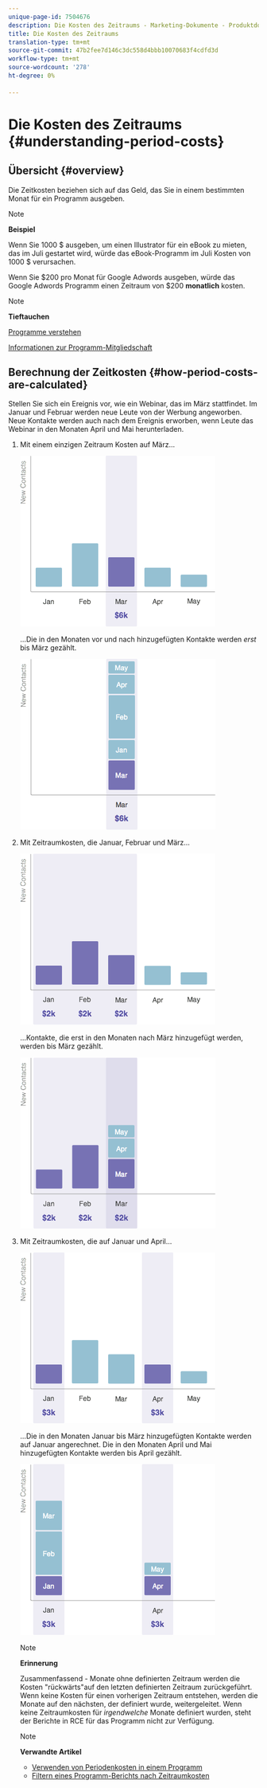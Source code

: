 ```yaml
---
unique-page-id: 7504676
description: Die Kosten des Zeitraums - Marketing-Dokumente - Produktdokumentation
title: Die Kosten des Zeitraums
translation-type: tm+mt
source-git-commit: 47b2fee7d146c3dc558d4bbb10070683f4cdfd3d
workflow-type: tm+mt
source-wordcount: '278'
ht-degree: 0%

---
```



# Die Kosten des Zeitraums {#understanding-period-costs}

## Übersicht {#overview}

Die Zeitkosten beziehen sich auf das Geld, das Sie in einem bestimmten Monat für ein Programm ausgeben.

>[!NOTE]
>
>**Beispiel**
>
>Wenn Sie 1000 $ ausgeben, um einen Illustrator für ein eBook zu mieten, das im Juli gestartet wird, würde das eBook-Programm im Juli Kosten von 1000 $ verursachen.
>
>Wenn Sie $200 pro Monat für Google Adwords ausgeben, würde das Google Adwords Programm einen Zeitraum von $200 **monatlich** kosten.

>[!NOTE]
>
>**Tieftauchen**
>
>[Programme verstehen](../../../../product-docs/core-marketo-concepts/programs/creating-programs/understanding-programs.md)
>
>[Informationen zur Programm-Mitgliedschaft](../../../../product-docs/core-marketo-concepts/programs/creating-programs/understanding-program-membership.md)

## Berechnung der Zeitkosten {#how-period-costs-are-calculated}

Stellen Sie sich ein Ereignis vor, wie ein Webinar, das im März stattfindet. Im Januar und Februar werden neue Leute von der Werbung angeworben. Neue Kontakte werden auch nach dem Ereignis erworben, wenn Leute das Webinar in den Monaten April und Mai herunterladen.

1. Mit einem einzigen Zeitraum Kosten auf März...

   ![](assets/graph1.png)

   ...Die in den Monaten vor und nach hinzugefügten Kontakte werden *erst* bis März gezählt.

   ![](assets/graph2.png)

1. Mit Zeitraumkosten, die Januar, Februar und März...

   ![](assets/graph3.png)

   ...Kontakte, die erst in den Monaten nach März hinzugefügt werden, werden bis März gezählt.

   ![](assets/graph4.png)

1. Mit Zeitraumkosten, die auf Januar und April...

   ![](assets/graph5.png)

   ...Die in den Monaten Januar bis März hinzugefügten Kontakte werden auf Januar angerechnet. Die in den Monaten April und Mai hinzugefügten Kontakte werden bis April gezählt.

   ![](assets/graph6.png)

   >[!NOTE]
   >
   >**Erinnerung**
   >
   >
   >Zusammenfassend - Monate ohne definierten Zeitraum werden die Kosten &quot;rückwärts&quot;auf den letzten definierten Zeitraum zurückgeführt. Wenn keine Kosten für einen vorherigen Zeitraum entstehen, werden die Monate auf den nächsten, der definiert wurde, weitergeleitet. Wenn keine Zeitraumkosten für *irgendwelche* Monate definiert wurden, steht der Berichte in RCE für das Programm nicht zur Verfügung.

   >[!NOTE]
   >
   >**Verwandte Artikel**
   >
   >    
   >    
   >    * [Verwenden von Periodenkosten in einem Programm](using-period-costs-in-a-program.md)
   >    * [Filtern eines Programm-Berichts nach Zeitraumkosten](../../../../product-docs/core-marketo-concepts/programs/program-performance-report/filter-a-program-report-by-period-cost.md)


